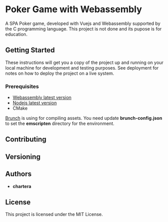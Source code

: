 # Poker Game with Webassembly

A SPA Poker game, developed with Vuejs and Webassembly supported by the C programming language.
This project is not done and its pupose is for education.

## Getting Started

These instructions will get you a copy of the project up and running on your local machine for development and testing purposes. See deployment for notes on how to deploy the project on a live system.

### Prerequisites

- [Webassembly latest version](https://webassembly.org)
- [Nodejs latest version](https://nodejs.org/en/)
- CMake

[Brunch](https://brunch.io) is using for compiling assets.
You need update **brunch-config.json** to set the **emscripten**
directory for the environment.

## Contributing

## Versioning

## Authors

* **chartera**


## License

This project is licensed under the MIT License.

